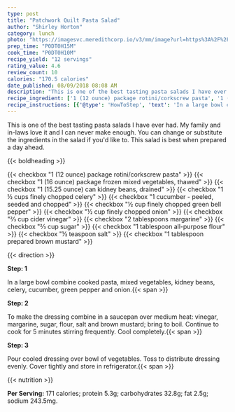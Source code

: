 ```yaml
---
type: post
title: "Patchwork Quilt Pasta Salad"
author: "Shirley Horton"
category: lunch
photo: "https://imagesvc.meredithcorp.io/v3/mm/image?url=https%3A%2F%2Fimages.media-allrecipes.com%2Fuserphotos%2F6824660.jpg"
prep_time: "P0DT0H15M"
cook_time: "P0DT0H10M"
recipe_yield: "12 servings"
rating_value: 4.6
review_count: 10
calories: "170.5 calories"
date_published: 08/09/2018 08:08 AM
description: "This is one of the best tasting pasta salads I have ever had. My family and in-laws love it and I can never make enough. You can change or substitute the ingredients in the salad if you'd like to.   This salad is best when prepared a day ahead."
recipe_ingredient: ['1 (12 ounce) package rotini/corkscrew pasta', '1 (16 ounce) package frozen mixed vegetables, thawed', '1 (15.25 ounce) can kidney beans, drained', '1\u2009½ cups finely chopped celery', '1 cucumber - peeled, seeded and chopped', '½ cup finely chopped green bell pepper', '½ cup finely chopped onion', '⅔ cup cider vinegar', '2 tablespoons margarine', '⅔ cup sugar', '1 tablespoon all-purpose flour', '½ teaspoon salt', '1 tablespoon prepared brown mustard']
recipe_instructions: [{'@type': 'HowToStep', 'text': 'In a large bowl combine cooked pasta, mixed vegetables, kidney beans, celery, cucumber, green pepper and onion.\n'}, {'@type': 'HowToStep', 'text': 'To make the dressing combine in a saucepan over medium heat: vinegar, margarine, sugar, flour, salt and brown mustard; bring to boil.   Continue to cook for 5 minutes stirring frequently. Cool completely.\n'}, {'@type': 'HowToStep', 'text': 'Pour cooled dressing over bowl of vegetables. Toss to distribute dressing evenly. Cover tightly and store in refrigerator.\n'}]
---
```


This is one of the best tasting pasta salads I have ever had. My family and in-laws love it and I can never make enough. You can change or substitute the ingredients in the salad if you'd like to.   This salad is best when prepared a day ahead. 

{{< boldheading >}}

{{< checkbox "1 (12 ounce) package rotini/corkscrew pasta" >}}
{{< checkbox "1 (16 ounce) package frozen mixed vegetables, thawed" >}}
{{< checkbox "1 (15.25 ounce) can kidney beans, drained" >}}
{{< checkbox "1 ½ cups finely chopped celery" >}}
{{< checkbox "1  cucumber - peeled, seeded and chopped" >}}
{{< checkbox "½ cup finely chopped green bell pepper" >}}
{{< checkbox "½ cup finely chopped onion" >}}
{{< checkbox "⅔ cup cider vinegar" >}}
{{< checkbox "2 tablespoons margarine" >}}
{{< checkbox "⅔ cup sugar" >}}
{{< checkbox "1 tablespoon all-purpose flour" >}}
{{< checkbox "½ teaspoon salt" >}}
{{< checkbox "1 tablespoon prepared brown mustard" >}}


{{< direction >}}

**Step: 1**

In a large bowl combine cooked pasta, mixed vegetables, kidney beans, celery, cucumber, green pepper and onion.{{< span >}}

**Step: 2**

To make the dressing combine in a saucepan over medium heat: vinegar, margarine, sugar, flour, salt and brown mustard; bring to boil.   Continue to cook for 5 minutes stirring frequently. Cool completely.{{< span >}}

**Step: 3**

Pour cooled dressing over bowl of vegetables. Toss to distribute dressing evenly. Cover tightly and store in refrigerator.{{< span >}}

{{< nutrition >}}

**Per Serving:** 171 calories; protein 5.3g; carbohydrates 32.8g; fat 2.5g; sodium 243.5mg.